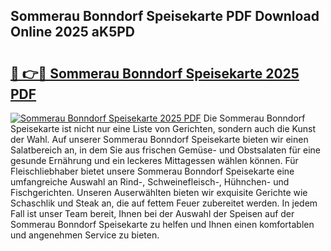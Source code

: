 ## Sommerau Bonndorf Speisekarte PDF Download Online 2025 aK5PD

# <h2><a href="http://gc7itq.nevu.top/?p=Sommerau+Bonndorf+Speisekarte">🔗 👉🔴 Sommerau Bonndorf Speisekarte 2025 PDF</a></h2>

[![Sommerau Bonndorf Speisekarte 2025 PDF](https://i.imgur.com/dBaPXMq.png)](http://gc7itq.nevu.top/?p=Sommerau+Bonndorf+Speisekarte)
Die Sommerau Bonndorf Speisekarte ist nicht nur eine Liste von Gerichten, sondern auch die Kunst der Wahl. Auf unserer Sommerau Bonndorf Speisekarte bieten wir einen Salatbereich an, in dem Sie aus frischen Gemüse- und Obstsalaten für eine gesunde Ernährung und ein leckeres Mittagessen wählen können. Für Fleischliebhaber bietet unsere Sommerau Bonndorf Speisekarte eine umfangreiche Auswahl an Rind-, Schweinefleisch-, Hühnchen- und Fischgerichten. Unseren Auserwählten bieten wir exquisite Gerichte wie Schaschlik und Steak an, die auf fettem Feuer zubereitet werden. In jedem Fall ist unser Team bereit, Ihnen bei der Auswahl der Speisen auf der Sommerau Bonndorf Speisekarte zu helfen und Ihnen einen komfortablen und angenehmen Service zu bieten.
